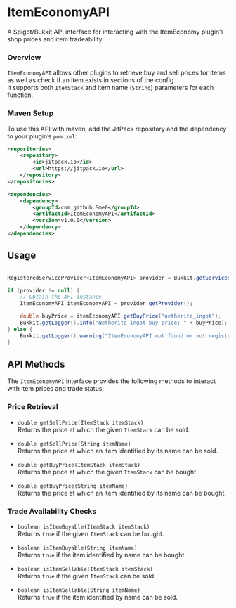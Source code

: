 # ItemEconomyAPI

A Spigot/Bukkit API interface for interacting with the ItemEconomy plugin’s shop prices and item tradeability.


### Overview

`ItemEconomyAPI` allows other plugins to retrieve buy and sell prices for items as well as check if an item exists in sections of the config.  
It supports both `ItemStack` and item name (`String`) parameters for each function.


### Maven Setup

To use this API with maven, add the JitPack repository and the dependency to your plugin’s `pom.xml`:

```xml
<repositories>
    <repository>
        <id>jitpack.io</id>
        <url>https://jitpack.io</url>
    </repository>
</repositories>

<dependencies>
    <dependency>
        <groupId>com.github.Sme0</groupId>
        <artifactId>ItemEconomyAPI</artifactId>
        <version>v1.0.0</version>
    </dependency>
</dependencies>
```

## Usage

```java

RegisteredServiceProvider<ItemEconomyAPI> provider = Bukkit.getServicesManager().getRegistration(ItemEconomyAPI.class);

if (provider != null) {
    // Obtain the API instance
    ItemEconomyAPI itemEconomyAPI = provider.getProvider();

    double buyPrice = itemEconomyAPI.getBuyPrice("netherite_ingot");
    Bukkit.getLogger().info("Netherite ingot buy price: " + buyPrice);
} else {
    Bukkit.getLogger().warning("ItemEconomyAPI not found or not registered!");
}

```

## API Methods

The `ItemEconomyAPI` interface provides the following methods to interact with item prices and trade status:

### Price Retrieval

- `double getSellPrice(ItemStack itemStack)`  
  Returns the price at which the given `ItemStack` can be sold.

- `double getSellPrice(String itemName)`  
  Returns the price at which an item identified by its name can be sold.

- `double getBuyPrice(ItemStack itemStack)`  
  Returns the price at which the given `ItemStack` can be bought.

- `double getBuyPrice(String itemName)`  
  Returns the price at which an item identified by its name can be bought.

### Trade Availability Checks

- `boolean isItemBuyable(ItemStack itemStack)`  
  Returns `true` if the given `ItemStack` can be bought.

- `boolean isItemBuyable(String itemName)`  
  Returns `true` if the item identified by name can be bought.

- `boolean isItemSellable(ItemStack itemStack)`  
  Returns `true` if the given `ItemStack` can be sold.

- `boolean isItemSellable(String itemName)`  
  Returns `true` if the item identified by name can be sold.
